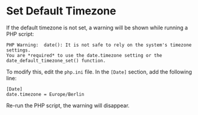 # Set Default Timezone

If the default timezone is not set, a warning will be shown while running a PHP script:

  ```text
PHP Warning:  date(): It is not safe to rely on the system's timezone settings.
You are *required* to use the date.timezone setting or the date_default_timezone_set() function.
  ```

To modify this, edit the `php.ini` file. In the `[Date]` section, add the following line:

  ```text
[Date]
date.timezone = Europe/Berlin
  ```

Re-run the PHP script, the warning will disappear.
